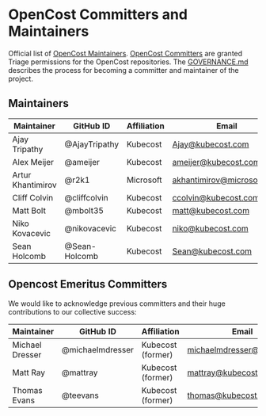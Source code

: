 # OpenCost Committers and Maintainers

Official list of [OpenCost Maintainers](https://github.com/orgs/opencost/teams/opencost-maintainers). [OpenCost Committers](https://github.com/orgs/opencost/teams/opencost-committers) are granted Triage permissions for the OpenCost repositories. The [GOVERNANCE.md](https://github.com/opencost/opencost/blob/develop/GOVERNANCE.md) describes the process for becoming a committer and maintainer of the project.

## Maintainers

| Maintainer | GitHub ID | Affiliation | Email |
| --------------- | --------- | ----------- | ----------- |
| Ajay Tripathy | @AjayTripathy | Kubecost | <Ajay@kubecost.com> |
| Alex Meijer | @ameijer | Kubecost | <ameijer@kubecost.com> |
| Artur Khantimirov | @r2k1 | Microsoft | <akhantimirov@microsoft.com> |
| Cliff Colvin | @cliffcolvin | Kubecost | <ccolvin@kubecost.com> |
| Matt Bolt | @​mbolt35 | Kubecost | <matt@kubecost.com> |
| Niko Kovacevic | @nikovacevic | Kubecost | <niko@kubecost.com> |
| Sean Holcomb | @Sean-Holcomb | Kubecost | <Sean@kubecost.com> |

## Opencost Emeritus Committers
We would like to acknowledge previous committers and their huge contributions to our collective success:

| Maintainer | GitHub ID | Affiliation | Email |
| --------------- | --------- | ----------- | ----------- |
| Michael Dresser | @michaelmdresser | Kubecost (former) | <michaelmdresser@gmail.com> |
| Matt Ray | @mattray | Kubecost (former) | <mattray@kubecost.com> |
| Thomas Evans | @teevans | Kubecost (former) | <thomas@kubecost.com> |